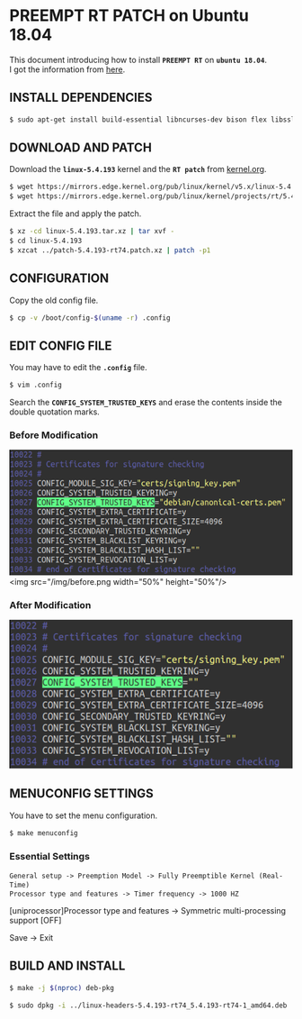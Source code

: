 # PREEMPT RT PATCH on Ubuntu 18.04
This document introducing how to install **`PREEMPT RT`** on **`ubuntu 18.04`**.  
I got the information from [here](https://chenna.me/blog/2020/02/23/how-to-setup-preempt-rt-on-ubuntu-18-04/).

## INSTALL DEPENDENCIES
```bash
$ sudo apt-get install build-essential libncurses-dev bison flex libssl-dev libelf-dev git
```

## DOWNLOAD AND PATCH
Download the **`linux-5.4.193`** kernel and the **`RT patch`** from [kernel.org](https://kernel.org).
```bash
$ wget https://mirrors.edge.kernel.org/pub/linux/kernel/v5.x/linux-5.4.193.tar.xz
$ wget https://mirrors.edge.kernel.org/pub/linux/kernel/projects/rt/5.4/patch-5.4.193-rt74.patch.xz
```

Extract the file and apply the patch.
```bash    
$ xz -cd linux-5.4.193.tar.xz | tar xvf -
$ cd linux-5.4.193
$ xzcat ../patch-5.4.193-rt74.patch.xz | patch -p1
```
    
## CONFIGURATION
Copy the old config file.
```bash
$ cp -v /boot/config-$(uname -r) .config
```
    
## EDIT CONFIG FILE
You may have to edit the **`.config`** file.
```bash
$ vim .config
```
Search the **`CONFIG_SYSTEM_TRUSTED_KEYS`** and erase the contents inside the double quotation marks.  

### Before Modification
![alt before](/img/before.png)
<img src="/img/before.png  width="50%" height="50%"/>

### After Modification
![alt after](/img/after.png)

## MENUCONFIG SETTINGS
You have to set the menu configuration.
```bash
$ make menuconfig
```

### Essential Settings
```
General setup -> Preemption Model -> Fully Preemptible Kernel (Real-Time)
Processor type and features -> Timer frequency -> 1000 HZ
```

[uniprocessor]Processor type and features -> Symmetric multi-processing support [OFF]

Save -> Exit
    
## BUILD AND INSTALL
```bash
$ make -j $(nproc) deb-pkg
```

```bash
$ sudo dpkg -i ../linux-headers-5.4.193-rt74_5.4.193-rt74-1_amd64.deb ../linux-image-5.4.193-rt74_5.4.193-rt74-1_amd64.deb ../linux-libc-dev_5.4.193-rt74-1_amd64.deb
```
